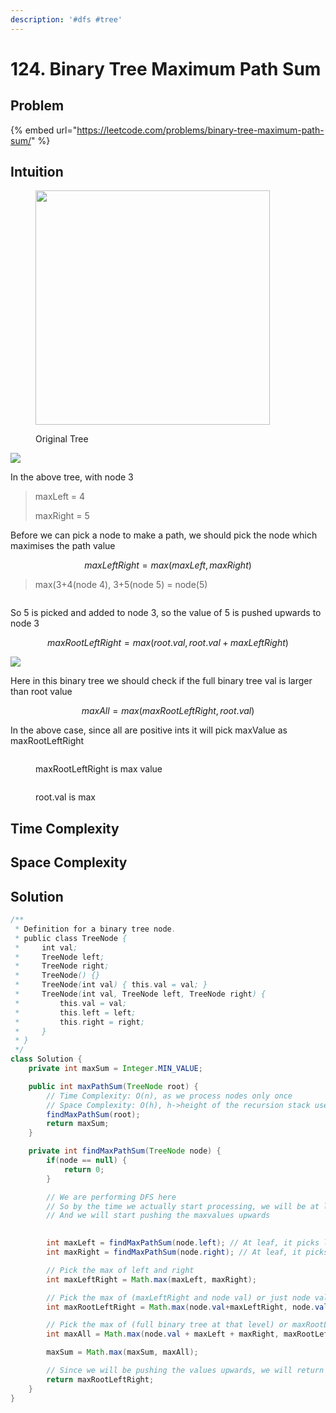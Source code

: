 ```yaml
---
description: '#dfs #tree'
---
```


# 124. Binary Tree Maximum Path Sum

## Problem

{% embed url="https://leetcode.com/problems/binary-tree-maximum-path-sum/" %}

## Intuition

<figure><img src="../.gitbook/assets/image (79).png" alt="" width="375"><figcaption><p>Original Tree</p></figcaption></figure>



![](<../.gitbook/assets/image (26).png>)&#x20;

In the above tree, with node 3

> maxLeft = 4
>
> maxRight = 5

Before we can pick a node to make a path, we should pick the node which maximises the path value

$$
maxLeftRight = max(maxLeft, maxRight)
$$

> max(3+4(node 4), 3+5(node 5) = node(5)&#x20;

<img src="../.gitbook/assets/image (78).png" alt="" data-size="original">&#x20;

So 5 is picked and added to node 3, so the value of 5 is pushed upwards to node 3&#x20;

$$
maxRootLeftRight = max(root.val, root.val+maxLeftRight)
$$

![](<../.gitbook/assets/image (65).png>)

Here in this binary tree we should check if the full binary tree val is larger than root value

$$
maxAll = max(maxRootLeftRight, root.val)
$$

In the above case, since all are positive ints it will pick maxValue as maxRootLeftRight

<figure><img src="../.gitbook/assets/image (74).png" alt=""><figcaption><p>maxRootLeftRight is max value</p></figcaption></figure>

<figure><img src="../.gitbook/assets/image (18).png" alt=""><figcaption><p>root.val is max</p></figcaption></figure>

## Time Complexity



## Space Complexity



## Solution

```java
/**
 * Definition for a binary tree node.
 * public class TreeNode {
 *     int val;
 *     TreeNode left;
 *     TreeNode right;
 *     TreeNode() {}
 *     TreeNode(int val) { this.val = val; }
 *     TreeNode(int val, TreeNode left, TreeNode right) {
 *         this.val = val;
 *         this.left = left;
 *         this.right = right;
 *     }
 * }
 */
class Solution {
    private int maxSum = Integer.MIN_VALUE;

    public int maxPathSum(TreeNode root) {
        // Time Complexity: O(n), as we process nodes only once
        // Space Complexity: O(h), h->height of the recursion stack used by findMaxPathSum
        findMaxPathSum(root);
        return maxSum;
    }

    private int findMaxPathSum(TreeNode node) {
        if(node == null) {
            return 0;
        }

        // We are performing DFS here
        // So by the time we actually start processing, we will be at leaf node
        // And we will start pushing the maxvalues upwards

        
        int maxLeft = findMaxPathSum(node.left); // At leaf, it picks left value
        int maxRight = findMaxPathSum(node.right); // At leaf, it picks right value

        // Pick the max of left and right
        int maxLeftRight = Math.max(maxLeft, maxRight); 

        // Pick the max of (maxLeftRight and node val) or just node val
        int maxRootLeftRight = Math.max(node.val+maxLeftRight, node.val); 

        // Pick the max of (full binary tree at that level) or maxRootLeftRight
        int maxAll = Math.max(node.val + maxLeft + maxRight, maxRootLeftRight);

        maxSum = Math.max(maxSum, maxAll);

        // Since we will be pushing the values upwards, we will return only the maxRootLeftRight
        return maxRootLeftRight;
    }
}
```

